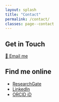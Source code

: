 ```yaml
---
layout: splash
title: "Contact"
permalink: /contact/
classes: page--contact
---
```


<link rel="stylesheet" href="/assets/css/custom.css">

<section class="contact-section">
  <h2>Get in Touch</h2>
  <p>
    <a href="mailto:Fabian.Muller.PhD@icloud.com">📧 Email me</a>
  </p>

  <h2>Find me online</h2>
  <ul>
    <li><a href="https://www.researchgate.net/profile/Fabian-Mueller-33" target="_blank">ResearchGate</a></li>
    <li><a href="http://www.linkedin.com/in/fabian-mueller-psy" target="_blank">LinkedIn</a></li>
    <li><a href="https://orcid.org/0000-0002-8363-9285" target="_blank">ORCID iD</a></li>
  </ul>
</section>
